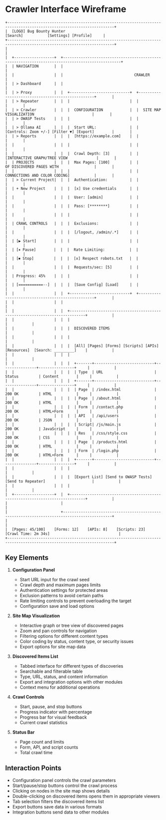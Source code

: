 # Crawler Interface Wireframe

```
+----------------------------------------------------------------------------------------------------------------------+
|  [LOGO] Bug Bounty Hunter                                                 [Search]           [Settings] [Profile]     |
+----------------------------------------------------------------------------------------------------------------------+
|                                                                                                                      |
|  +------------------+  +------------------------------------------------------------------------------------------------+
|  | NAVIGATION       |  |                                                                                            |
|  |                  |  |                                CRAWLER                                                      |
|  | > Dashboard      |  |                                                                                            |
|  | > Proxy          |  |  +---------------------------+  +--------------------------------------------------+       |
|  | > Repeater       |  |  |                           |  |                                                  |       |
|  | > Crawler        |  |  |  CONFIGURATION            |  |  SITE MAP VISUALIZATION                          |       |
|  | > OWASP Tests    |  |  |                           |  |                                                  |       |
|  | > Ollama AI      |  |  |  Start URL:               |  |  [Controls: Zoom +/-] [Filter ▼] [Export]        |       |
|  | > Reports        |  |  |  [https://example.com]    |  |                                                  |       |
|  |                  |  |  |                           |  |                                                  |       |
|  |                  |  |  |  Crawl Depth: [3]         |  |         [INTERACTIVE GRAPH/TREE VIEW             |       |
|  | PROJECTS         |  |  |  Max Pages: [100]         |  |          OF DISCOVERED PAGES WITH                |       |
|  |                  |  |  |                           |  |          CONNECTIONS AND COLOR CODING]           |       |
|  | > Current Project|  |  |  Authentication:          |  |                                                  |       |
|  | + New Project    |  |  |  [x] Use credentials      |  |                                                  |       |
|  |                  |  |  |  User: [admin]            |  |                                                  |       |
|  |                  |  |  |  Pass: [********]         |  |                                                  |       |
|  |                  |  |  |                           |  |                                                  |       |
|  | CRAWL CONTROLS   |  |  |  Exclusions:              |  |                                                  |       |
|  |                  |  |  |  [/logout, /admin/.*]     |  |                                                  |       |
|  | [▶ Start]        |  |  |                           |  |                                                  |       |
|  | [⏸ Pause]        |  |  |  Rate Limiting:           |  |                                                  |       |
|  | [⏹ Stop]         |  |  |  [x] Respect robots.txt   |  |                                                  |       |
|  |                  |  |  |  Requests/sec: [5]        |  |                                                  |       |
|  | Progress: 45%    |  |  |                           |  |                                                  |       |
|  | [===========--]  |  |  |  [Save Config] [Load]     |  |                                                  |       |
|  |                  |  |  +---------------------------+  +--------------------------------------------------+       |
|  |                  |  |                                                                                            |
|  |                  |  |  +-----------------------------------------------------------------------------+           |
|  |                  |  |  |                                                                             |           |
|  |                  |  |  |  DISCOVERED ITEMS                                                           |           |
|  |                  |  |  |                                                                             |           |
|  |                  |  |  |  [All] [Pages] [Forms] [Scripts] [APIs] [Resources]  [Search: _________]    |           |
|  |                  |  |  |                                                                             |           |
|  |                  |  |  |  +-------+---------------------------+----------------+----------------+     |           |
|  |                  |  |  |  | Type  | URL                       | Status         | Content        |     |           |
|  |                  |  |  |  +-------+---------------------------+----------------+----------------+     |           |
|  |                  |  |  |  | Page  | /index.html               | 200 OK         | HTML           |     |           |
|  |                  |  |  |  | Page  | /about.html               | 200 OK         | HTML           |     |           |
|  |                  |  |  |  | Form  | /contact.php              | 200 OK         | HTML+Form      |     |           |
|  |                  |  |  |  | API   | /api/users                | 200 OK         | JSON           |     |           |
|  |                  |  |  |  | Script| /js/main.js               | 200 OK         | JavaScript     |     |           |
|  |                  |  |  |  | Res   | /css/style.css            | 200 OK         | CSS            |     |           |
|  |                  |  |  |  | Page  | /products.html            | 200 OK         | HTML           |     |           |
|  |                  |  |  |  | Form  | /login.php                | 200 OK         | HTML+Form      |     |           |
|  |                  |  |  |  +-------+---------------------------+----------------+----------------+     |           |
|  |                  |  |  |                                                                             |           |
|  |                  |  |  |  [Export List] [Send to OWASP Tests] [Send to Repeater]                     |           |
|  |                  |  |  |                                                                             |           |
|  +------------------+  |  +-----------------------------------------------------------------------------+           |
|                        |                                                                                            |
|                        +--------------------------------------------------------------------------------------------+
|                                                                                                                      |
|  [Pages: 45/100]    [Forms: 12]    [APIs: 8]    [Scripts: 23]    [Crawl Time: 2m 34s]                               |
+----------------------------------------------------------------------------------------------------------------------+
```

## Key Elements

1. **Configuration Panel**
   - Start URL input for the crawl seed
   - Crawl depth and maximum pages limits
   - Authentication settings for protected areas
   - Exclusion patterns to avoid certain paths
   - Rate limiting controls to prevent overloading the target
   - Configuration save and load options

2. **Site Map Visualization**
   - Interactive graph or tree view of discovered pages
   - Zoom and pan controls for navigation
   - Filtering options for different content types
   - Color coding by status, content type, or security issues
   - Export options for site map data

3. **Discovered Items List**
   - Tabbed interface for different types of discoveries
   - Searchable and filterable table
   - Type, URL, status, and content information
   - Export and integration options with other modules
   - Context menu for additional operations

4. **Crawl Controls**
   - Start, pause, and stop buttons
   - Progress indicator with percentage
   - Progress bar for visual feedback
   - Current crawl statistics

5. **Status Bar**
   - Page count and limits
   - Form, API, and script counts
   - Total crawl time

## Interaction Points

- Configuration panel controls the crawl parameters
- Start/pause/stop buttons control the crawl process
- Clicking on nodes in the site map shows details
- Double-clicking on discovered items opens them in appropriate viewers
- Tab selection filters the discovered items list
- Export buttons save data in various formats
- Integration buttons send data to other modules
